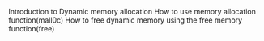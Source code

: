 Introduction to Dynamic memory allocation
How to use memory allocation function(mall0c)
How to free dynamic memory using the free memory function(free)
